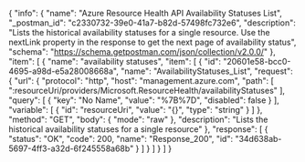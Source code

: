 {
  "info": {
    "name": "Azure Resource Health API Availability Statuses List",
    "_postman_id": "c2330732-39e0-41a7-b82d-57498fc732e6",
    "description": "Lists the historical availability statuses for a single resource. Use the nextLink property in the response to get the next page of availability status",
    "schema": "https://schema.getpostman.com/json/collection/v2.0.0/"
  },
  "item": [
    {
      "name": "availability statuses",
      "item": [
        {
          "id": "20601e58-bcc0-4695-a98d-e5a28008668a",
          "name": "AvailabilityStatuses_List",
          "request": {
            "url": {
              "protocol": "http",
              "host": "management.azure.com",
              "path": [
                ":resourceUri/providers/Microsoft.ResourceHealth/availabilityStatuses"
              ],
              "query": [
                {
                  "key": "No Name",
                  "value": "%7B%7D",
                  "disabled": false
                }
              ],
              "variable": [
                {
                  "id": "resourceUri",
                  "value": "{}",
                  "type": "string"
                }
              ]
            },
            "method": "GET",
            "body": {
              "mode": "raw"
            },
            "description": "Lists the historical availability statuses for a single resource"
          },
          "response": [
            {
              "status": "OK",
              "code": 200,
              "name": "Response_200",
              "id": "34d638ab-5697-4ff3-a32d-6f245558a68b"
            }
          ]
        }
      ]
    }
  ]
}